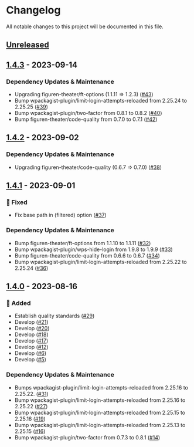 # Changelog

All notable changes to this project will be documented in this file.

## [Unreleased](https://github.com/figuren-theater/ft-security/compare/1.4.3...HEAD)

## [1.4.3](https://github.com/figuren-theater/ft-security/compare/1.4.2...1.4.3) - 2023-09-14

### Dependency Updates & Maintenance

- Upgrading figuren-theater/ft-options (1.1.11 => 1.2.3) ([#43](https://github.com/figuren-theater/ft-security/pull/43))
- Bump wpackagist-plugin/limit-login-attempts-reloaded from 2.25.24 to 2.25.25 ([#39](https://github.com/figuren-theater/ft-security/pull/39))
- Bump wpackagist-plugin/two-factor from 0.8.1 to 0.8.2 ([#40](https://github.com/figuren-theater/ft-security/pull/40))
- Bump figuren-theater/code-quality from 0.7.0 to 0.7.1 ([#42](https://github.com/figuren-theater/ft-security/pull/42))

## [1.4.2](https://github.com/figuren-theater/ft-security/compare/1.4.1...1.4.2) - 2023-09-02

### Dependency Updates & Maintenance

- Upgrading figuren-theater/code-quality (0.6.7 => 0.7.0) ([#38](https://github.com/figuren-theater/ft-security/pull/38))

## [1.4.1](https://github.com/figuren-theater/ft-security/compare/1.4.0...1.4.1) - 2023-09-01

### 🐛 Fixed

- Fix base path in (filtered) option ([#37](https://github.com/figuren-theater/ft-security/pull/37))

### Dependency Updates & Maintenance

- Bump figuren-theater/ft-options from 1.1.10 to 1.1.11 ([#32](https://github.com/figuren-theater/ft-security/pull/32))
- Bump wpackagist-plugin/wps-hide-login from 1.9.8 to 1.9.9 ([#33](https://github.com/figuren-theater/ft-security/pull/33))
- Bump figuren-theater/code-quality from 0.6.6 to 0.6.7 ([#34](https://github.com/figuren-theater/ft-security/pull/34))
- Bump wpackagist-plugin/limit-login-attempts-reloaded from 2.25.22 to 2.25.24 ([#36](https://github.com/figuren-theater/ft-security/pull/36))

## [1.4.0](https://github.com/figuren-theater/ft-security/compare/1.3.3...1.4.0) - 2023-08-16

### 🚀 Added

- Establish quality standards ([#29](https://github.com/figuren-theater/ft-security/pull/29))
- Develop ([#21](https://github.com/figuren-theater/ft-security/pull/21))
- Develop ([#20](https://github.com/figuren-theater/ft-security/pull/20))
- Develop ([#18](https://github.com/figuren-theater/ft-security/pull/18))
- Develop ([#17](https://github.com/figuren-theater/ft-security/pull/17))
- Develop ([#12](https://github.com/figuren-theater/ft-security/pull/12))
- Develop ([#6](https://github.com/figuren-theater/ft-security/pull/6))
- Develop ([#5](https://github.com/figuren-theater/ft-security/pull/5))

### Dependency Updates & Maintenance

- Bumps wpackagist-plugin/limit-login-attempts-reloaded from 2.25.16 to 2.25.22. ([#31](https://github.com/figuren-theater/ft-security/pull/31))
- Bump wpackagist-plugin/limit-login-attempts-reloaded from 2.25.16 to 2.25.22 ([#27](https://github.com/figuren-theater/ft-security/pull/27))
- Bump wpackagist-plugin/limit-login-attempts-reloaded from 2.25.15 to 2.25.16 ([#19](https://github.com/figuren-theater/ft-security/pull/19))
- Bump wpackagist-plugin/limit-login-attempts-reloaded from 2.25.13 to 2.25.15 ([#16](https://github.com/figuren-theater/ft-security/pull/16))
- Bump wpackagist-plugin/two-factor from 0.7.3 to 0.8.1 ([#14](https://github.com/figuren-theater/ft-security/pull/14))
